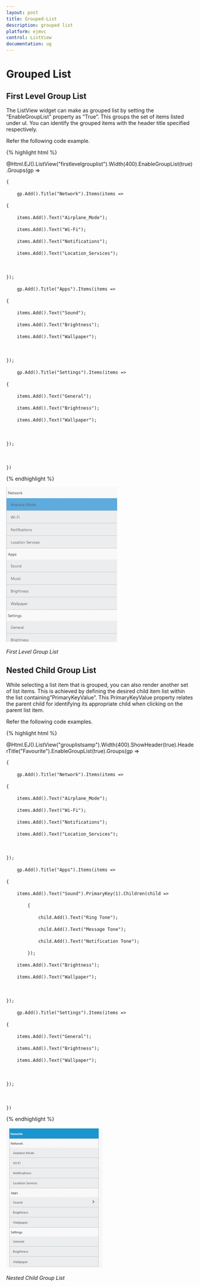 ```yaml
---
layout: post
title: Grouped-List
description: grouped list
platform: ejmvc
control: ListView
documentation: ug
---
```


# Grouped List

## First Level Group List

The ListView widget can make as grouped list by setting the “EnableGroupList” property as “True”. This groups the set of items listed under ul. You can identify the grouped items with the header title specified respectively.

Refer the following code example.



{% highlight html %}



@Html.EJ().ListView("firstlevelgrouplist").Width(400).EnableGroupList(true).Groups(gp =>

    {

        gp.Add().Title("Network").Items(items =>

    {

        items.Add().Text("Airplane_Mode");

        items.Add().Text("Wi-Fi");

        items.Add().Text("Notifications");

        items.Add().Text("Location_Services");



    });

        gp.Add().Title("Apps").Items(items =>

    {

        items.Add().Text("Sound");

        items.Add().Text("Brightness");

        items.Add().Text("Wallpaper");



    });

        gp.Add().Title("Settings").Items(items =>

    {

        items.Add().Text("General");

        items.Add().Text("Brightness");

        items.Add().Text("Wallpaper");



    });



    })





{% endhighlight %}



![](Grouped-List_images/Grouped-List_img1.png)


_First Level Group List_

## Nested Child Group List

While selecting a list item that is grouped, you can also render another set of list items. This is achieved by defining the desired child item list within the list containing”PrimaryKeyValue”. This PrimaryKeyValue property relates the parent child for identifying its appropriate child when clicking on the parent list item.

Refer the following code examples.



{% highlight html %}



@Html.EJ().ListView("grouplistsamp").Width(400).ShowHeader(true).HeaderTitle("Favourite").EnableGroupList(true).Groups(gp =>

    {

        gp.Add().Title("Network").Items(items =>

    {

        items.Add().Text("Airplane_Mode");

        items.Add().Text("Wi-Fi");

        items.Add().Text("Notifications");

        items.Add().Text("Location_Services");



    });

        gp.Add().Title("Apps").Items(items =>

    {

        items.Add().Text("Sound").PrimaryKey(1).Children(child =>

            {

                child.Add().Text("Ring Tone");

                child.Add().Text("Message Tone");

                child.Add().Text("Notification Tone");

            });

        items.Add().Text("Brightness");

        items.Add().Text("Wallpaper");



    });

        gp.Add().Title("Settings").Items(items =>

    {

        items.Add().Text("General");

        items.Add().Text("Brightness");

        items.Add().Text("Wallpaper");



    });



    })




{% endhighlight %}



![](Grouped-List_images/Grouped-List_img2.png)



_Nested Child Group List_

